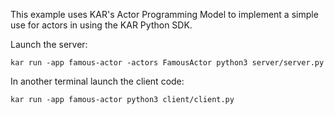 <!--
# Copyright IBM Corporation 2020,2022
#
# Licensed under the Apache License, Version 2.0 (the "License");
# you may not use this file except in compliance with the License.
# You may obtain a copy of the License at
#
#     http://www.apache.org/licenses/LICENSE-2.0
#
# Unless required by applicable law or agreed to in writing, software
# distributed under the License is distributed on an "AS IS" BASIS,
# WITHOUT WARRANTIES OR CONDITIONS OF ANY KIND, either express or implied.
# See the License for the specific language governing permissions and
# limitations under the License.
-->

This example uses KAR's Actor Programming Model to implement a simple use for actors in using the KAR Python SDK.

Launch the server:

```
kar run -app famous-actor -actors FamousActor python3 server/server.py
```

In another terminal launch the client code:

```
kar run -app famous-actor python3 client/client.py
```
